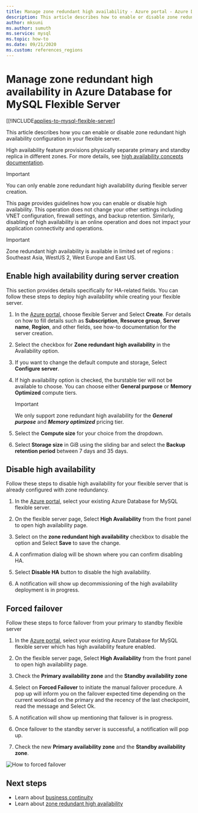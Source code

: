 ```yaml
---
title: Manage zone redundant high availability - Azure portal - Azure Database for MySQL Flexible Server
description: This article describes how to enable or disable zone redundant high availability in Azure Database for MySQL flexible Server through the Azure portal.
author: mksuni
ms.author: sumuth
ms.service: mysql
ms.topic: how-to
ms.date: 09/21/2020
ms.custom: references_regions
---
```


# Manage zone redundant high availability in Azure Database for MySQL Flexible Server 

[[!INCLUDE[applies-to-mysql-flexible-server](../includes/applies-to-mysql-flexible-server.md)]

This article describes how you can enable or disable zone redundant high availability configuration in your flexible server.

High availability feature provisions physically separate primary and standby replica in different zones. For more details, see [high availability concepts documentation](./concepts/../concepts-high-availability.md).

> [!IMPORTANT]
> You can only enable zone redundant high availability during flexible server creation.

This page provides guidelines how you can enable or disable high availability. This operation does not change your other settings including VNET configuration, firewall settings, and backup retention. Similarly, disabling of high availability is an online operation and does not impact your application connectivity and operations.

> [!IMPORTANT]
> Zone redundant high availability is available in limited set of regions : Southeast Asia, WestUS 2, West Europe and East US.  

## Enable high availability during server creation

This section provides details specifically for HA-related fields. You can follow these steps to deploy high availability while creating your flexible server.

1. In the [Azure portal](https://portal.azure.com/), choose flexible Server and Select **Create**.  For details on how to fill details such as **Subscription**, **Resource group**, **Server name**, **Region**, and other fields, see how-to documentation for the server creation.

2. Select the checkbox for **Zone redundant high availability** in the Availability option.

3. If you want to change the default compute and storage, Select  **Configure server**.

4. If high availability option is checked, the burstable tier will not be available to choose. You can choose either
    **General purpose** or **Memory Optimized** compute tiers.

    > [!IMPORTANT]
    > We only support zone redundant high availability for the ***General purpose*** and ***Memory optimized*** pricing tier.

5. Select the **Compute size** for your choice from the dropdown.

6. Select **Storage size** in GiB using the sliding bar and select the **Backup retention period** between 7 days and 35 days.   

## Disable high availability

Follow these steps to disable high availability for your flexible server that is already configured with zone redundancy.

1. In the [Azure portal](https://portal.azure.com/), select your existing Azure Database for MySQL flexible server.

2. On the flexible server page, Select **High Availability** from the front panel to open high availability page.

3. Select on the **zone redundant high availability** checkbox to disable the option and Select **Save** to save the change.

4. A confirmation dialog will be shown where you can confirm disabling HA.

5. Select **Disable HA** button to disable the high availability.

6. A notification will show up decommissioning of the high availability deployment is in progress.

## Forced failover

Follow these steps to force failover from your primary to standby flexible server

1. In the [Azure portal](https://portal.azure.com/), select your existing Azure Database for MySQL flexible server which has high availability feature enabled.

2. On the flexible server page, Select **High Availability** from the front panel to open high availability page.

3. Check the **Primary availability zone** and the **Standby availability zone**

4. Select on **Forced Failover** to initiate the manual failover procedure. A pop up will inform you on the failover expected time depending on the current workload on the primary and the recency of the last checkpoint, read the message and Select Ok.

5. A notification will show up mentioning that failover is in progress.

6. Once failover to the standby server is successful, a notification will pop up.

7. Check the new **Primary availability zone** and the **Standby availability zone**.

![How to forced failover](media/how-to-configure-high-availability/how-to-forced-failover.png) 

## Next steps

- Learn about [business continuity](./concepts-business-continuity.md)
- Learn about [zone redundant high availability](./concepts-high-availability.md)
